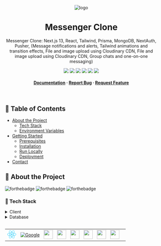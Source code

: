 <div align="center">

<img src="https://th.bing.com/th/id/R.ce1b610b6ce7a92a69382007efb63b20?rik=JLsU1Wcqdv%2bGng&pid=ImgRaw&r=0" alt="logo" width="200" height="auto" />

<h1>Messenger Clone</h1>

  <p>
Messenger Clone: Next.js 13, React, Tailwind, Prisma, MongoDB, NextAuth, Pusher, (Message notifications and alerts, Tailwind animations and transition effects, File and image upload using Cloudinary CDN, File and image upload using Cloudinary CDN, Group chats and one-on-one messaging)
  </p>

<!-- Badges -->

<a href="" target="_blank">![](https://img.shields.io/website-up-down-green-red/http/monip.org.svg)</a>
![](https://img.shields.io/badge/Maintained-Yes-indigo)
![](https://img.shields.io/github/forks/SashenJayathilaka/Messenger-Clone.svg)
![](https://img.shields.io/github/stars/SashenJayathilaka/Messenger-Clone.svg)
![](https://img.shields.io/github/issues/SashenJayathilaka/Messenger-Clone)
![](https://img.shields.io/github/last-commit/SashenJayathilaka/Messenger-Clone)

<h4>
    <a href="https://github.com/SashenJayathilaka/Messenger-Clone/blob/master/README.md">Documentation</a>
  <span> · </span>
    <a href="https://github.com/SashenJayathilaka/Messenger-Clone/issues">Report Bug</a>
  <span> · </span>
    <a href="https://github.com/SashenJayathilaka/Messenger-Clone/issues">Request Feature</a>
  </h4>
</div>

<br />

<!-- Table of Contents -->

## :notebook_with_decorative_cover: Table of Contents

- [About the Project](#star2-about-the-project)
  - [Tech Stack](#space_invader-tech-stack)
  - [Environment Variables](#key-environment-variables)
- [Getting Started](#toolbox-getting-started)
  - [Prerequisites](#bangbang-prerequisites)
  - [Installation](#gear-installation)
  - [Run Locally](#running-run-locally)
  - [Deployment](#triangular_flag_on_post-deployment)
- [Contact](#handshake-contact)

<!-- About the Project -->

## :star2: About the Project

![forthebadge](https://forthebadge.com/images/badges/built-with-love.svg)
![forthebadge](https://forthebadge.com/images/badges/for-you.svg)
![forthebadge](https://forthebadge.com/images/badges/powered-by-coffee.svg)

### :space_invader: Tech Stack

<details>
  <summary>Client</summary>
  <ul>
    <li><a href="https://#/">Typescript</a></li>
    <li><a href="https://nextjs.org/">Next.js</a></li>
    <li><a href="https://reactjs.org/">React.js</a></li>
    <li><a href="https://tailwindcss.com/">TailwindCSS</a></li>
    <li><a href="https://www.prisma.io">Prisma</a></li>
  </ul>
</details>

<details>
<summary>Database</summary>
  <ul>
  <li><a href="https://firebase.google.com">Mongodb</a></li>
  <li><a href="https://cloudinary.com/">Cloudinary</a></li>
  </ul>
</details>

<br />

<table>
    <tr>
        <td>
<a href="#"><img src="https://raw.githubusercontent.com/devicons/devicon/master/icons/react/react-original.svg" alt="" width="30" height="30" /></a>
        </td>
                <td>
<a href="#"><img src="https://user-images.githubusercontent.com/99184393/183096870-fdf58e59-d78c-44f4-bd1c-f9033c16d907.png" alt="Google" width="30" height="30" /></a>
        </td>
                        <td>
<a href="#"><img src="https://user-images.githubusercontent.com/99184393/179383376-874f547c-4e6f-4826-850e-706b009e7e2b.png" alt="" width="30" height="30" /></a>
        </td>
                              <td>
<a href="#"><img src="https://user-images.githubusercontent.com/99184393/181918664-569af962-756c-438c-b350-294f042e6f61.png" alt="" width="30" height="30" /></a>
        </td>
                        <td>
<a href="#"><img src="https://user-images.githubusercontent.com/99184393/180462270-ea4a249c-627c-4479-9431-5c3fd25454c4.png" alt="" width="30" height="30" /></a>
        </td>
                                <td>
<a href="#"><img src="https://th.bing.com/th/id/R.ce1b610b6ce7a92a69382007efb63b20?rik=JLsU1Wcqdv%2bGng&pid=ImgRaw&r=0" alt="" width="30"height="30"/></a>
        </td>
                                      <td>
<a href="#"><img src="https://user-images.githubusercontent.com/99184393/229775276-a7cb148b-7fbd-4334-a07f-f2223bc49f62.png" alt="" width="30"height="30"/></a>
        </td>
      <td>
<a href="#"><img src="https://user-images.githubusercontent.com/99184393/204170976-0e5c6e2a-2b41-483d-adbd-d5d1e40b8d15.png" alt="" width="30"height="30"/></a>
        </td>
        <td>
<a href="#"><img src="https://user-images.githubusercontent.com/99184393/214867309-7b59fa0e-c872-484e-bc8f-462896c54d2a.png" alt="" height="30"/></a>
        </td>
    </tr>
</table>
